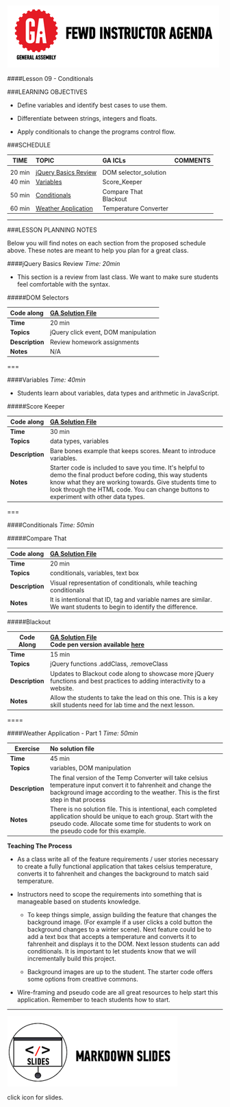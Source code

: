 ![GeneralAssemb.ly](../../img/icons/instr_agenda.png)


####Lesson 09 - Conditionals 


###LEARNING OBJECTIVES


*	Define variables and identify best cases to use them.

*	Differentiate between strings, integers and floats.

*	Apply conditionals to change the programs control flow.


###SCHEDULE


| TIME        | TOPIC| GA ICLs| COMMENTS |
| ------------- |:-------------|:-------------------|:----------------|
||
| 20 min | [jQuery Basics Review](https://github.com/generalassembly-studio/FEWD_2.0.0/blob/FEWD_2.0.1/Week_05_JS_ComputerScience/09_variables_conditionals/README.md#jquery-basics-review) | DOM selector_solution  |  |
| 40 min | [Variables](https://github.com/generalassembly-studio/FEWD_2.0.0/blob/FEWD_2.0.1/Week_05_JS_ComputerScience/09_variables_conditionals/README.md#variables) | Score_Keeper |  |
| 50 min | [Conditionals](https://github.com/generalassembly-studio/FEWD_2.0.0/blob/FEWD_2.0.1/Week_05_JS_ComputerScience/09_variables_conditionals/README.md#conditionals) | Compare That <br> Blackout  |  |
| 60 min | [Weather Application](https://github.com/generalassembly-studio/FEWD_2.0.0/blob/FEWD_2.0.1/Week_05_JS_ComputerScience/09_variables_conditionals/README.md#building-a-web-application---part-1) | Temperature Converter |  |

---

###LESSON PLANNING NOTES

Below you will find notes on each section from the proposed schedule above. These notes are  meant to help you plan for a great class.

####jQuery Basics Review
_Time: 20min_

*	This section is a review from last class. We want to make sure students feel comfortable with the syntax.

#####DOM Selectors

| Code along | [GA Solution File](solution/domSelectors_solution)|
| :------------- |:-------------|
| __Time__ | 20 min| 
| __Topics__ | jQuery click event, DOM manipulation| 
| __Description__| Review homework assignments|   
| __Notes__|  N/A |

===

####Variables
_Time: 40min_

*	Students learn about variables, data types and arithmetic in JavaScript.

#####Score Keeper

|Code along | [GA Solution File](solution/score_keeper)|
| ------------- |:-------------|
| __Time__ | 30 min| 
| __Topics__ | data types, variables | 
| __Description__| Bare bones example that keeps scores. Meant to introduce variables. |   
| __Notes__| Starter code is included to save you time. It's helpful to demo the final product before coding, this way students know what they are working towards. Give students time to look through the HTML code. You can change buttons to experiment with other data types. | 
 
===


####Conditionals
_Time: 50min_

#####Compare That

|Code along | [GA Solution File](solutions/compare_that)|
| ------------- |:-------------|
| __Time__ | 20 min | 
| __Topics__ | conditionals, variables, text box | 
| __Description__| Visual representation of conditionals, while teaching conditionals |    
| __Notes__| It is intentional that ID, tag and variable names are similar. We want students to begin to identify the difference. | 


#####Blackout

| Code Along | [GA Solution File](solutions/blackout) <br> Code pen version available [here](http://codepen.io/nevan/pen/ywqEC)|
| ------------- |:-------------|
| __Time__ | 15 min | 
| __Topics__ | jQuery functions .addClass, .removeClass  | 
| __Description__| Updates to Blackout code along to showcase more jQuery functions and best practices to adding interactivity to a website.|   
| __Notes__| Allow the students to take the lead on this one. This is a key skill  students need for lab time and the next lesson. | 
 
====


####Weather Application - Part 1
_Time: 50min_


| Exercise | No solution file|
| ------------- |:-------------|
| __Time__ | 45 min | 
| __Topics__ | variables, DOM manipulation | 
| __Description__| The final version of the Temp Converter will take celsius temperature input convert it to  fahrenheit and change the background image according to the weather. This is the first step in that process|    
| __Notes__| There is no solution file. This is intentional, each completed application should  be unique to each group. Start with the pseudo code. Allocate some time for students to work on the pseudo code for this example. | 


__Teaching The Process__
 *	As a class write all of the feature requirements / user stories necessary to create a fully functional application that takes celsius temperature, converts it to fahrenheit and changes the background to match said temperature. 
 
*	Instructors need to scope the requirements into something that is manageable based on students knowledge.

	*	To keep things simple, assign building the feature that changes the background image. (For example if a user clicks a cold button the background changes to a winter scene). Next feature could be to add a text box that accepts a temperature and converts it to fahrenheit and displays it to the DOM. Next lesson students can add conditionals. It is important to let students know that we will incrementally build this project. 
	
	*	Background images are up to the student. The starter code offers some options from creattive commons.

*	Wire-framing and pseudo code are all great resources to help start this application. Remember to teach students how to start.

----

[![slides](../../img/icons/slides.png)](slides.md)

click icon for slides.
